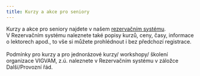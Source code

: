 ```yaml
---
title: Kurzy a akce pro seniory
---
```

Kurzy a akce pro seniory najdete v našem [rezervačním systému](https://brezanek.webooker.eu/).\
V Rezervačním systému naleznete také popisy kurzů, ceny, časy,  informace o lektorech apod., to vše si můžete prohlédnout i bez předchozí registrace. \
\
Podmínky pro kurzy a pro jednorázové kurzy/ workshopy/ školení organizace VIGVAM, z.ú. naleznete v Rezervačním systému v záložce Další/Provozní řád.

